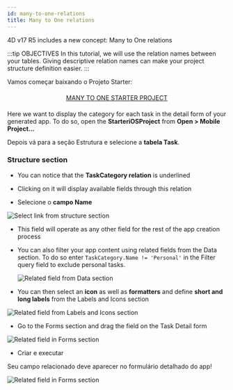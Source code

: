 ```yaml
---
id: many-to-one-relations
title: Many to One relations
---
```


4D v17 R5 includes a new concept: Many to One relations

:::tip OBJECTIVES In this tutorial, we will use the relation names between your tables. Giving descriptive relation names can make your project structure definition easier. :::

Vamos começar baixando o Projeto Starter:

<div style="text-align: center; margin-top: 20px; margin-bottom: 20px">
  <p>
    

<a class="button"
href="https://github.com/4d-for-ios/tutorial-ManyToOneRelations/releases/latest/download/tutorial-ManyToOneRelations.zip">MANY TO ONE STARTER PROJECT</a>

  </p>
</div>

Here we want to display the category for each task in the detail form of your generated app. To do so, open the **StarteriOSProject** from **Open > Mobile Project...**

Depois vá para a seção Estrutura e selecione a **tabela Task**.

### Structure section

* You can notice that the **TaskCategory relation** is underlined

* Clicking on it will display available fields through this relation

* Selecione o **campo Name**

![Select link from structure section](assets/en/relations/select-link-from-structure.png)

* This field will operate as any other field for the rest of the app creation process

* You can also filter your app content using related fields from the Data section. To do so enter ```TaskCategory.Name != 'Personal'``` in the Filter query field to exclude personal tasks.
    
    ![Related field from Data section](assets/en/relations/Related-field-from-Data-section.png)

* You can then select an **icon** as well as **formatters** and define **short and long labels** from the Labels and Icons section

![Related field from Labels and Icons section](assets/en/relations/related-field-from-labels-icons.png)

* Go to the Forms section and drag the field on the Task Detail form

![Related field in Forms section](assets/en/relations/related-field-forms.png)

* Criar e executar

Seu campo relacionado deve aparecer no formulário detalhado do app!

![Related field in Forms section](assets/en/relations/final-result-n-to-one-relations.png)